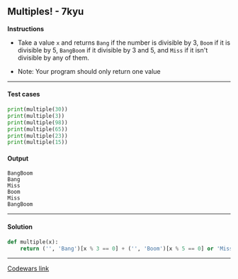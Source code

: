 ## Multiples! - 7kyu

**Instructions**

- Take a value `x` and returns `Bang` if the number is divisible by 3, `Boom` if it is divisible by 5, `BangBoom` if it divisible by 3 and 5, and `Miss` if it isn't divisible by any of them.

- Note: Your program should only return one value

---

#### Test cases

```python
print(multiple(30))
print(multiple(3))
print(multiple(98))
print(multiple(65))
print(multiple(23))
print(multiple(15))
```

#### Output

```
BangBoom
Bang
Miss
Boom
Miss
BangBoom
```

---

#### Solution

```python
def multiple(x):
    return ('', 'Bang')[x % 3 == 0] + ('', 'Boom')[x % 5 == 0] or 'Miss'
```

---

[Codewars link](https://www.codewars.com/kata/55a8a36703fe4c45ed00005b)
